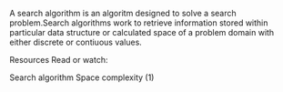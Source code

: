 A search algorithm is an algoritm designed to solve a search problem.Search algorithms work to retrieve information stored within particular data structure or calculated space of a problem domain with either discrete or contiuous values.

Resources
Read or watch:

Search algorithm
Space complexity (1)
